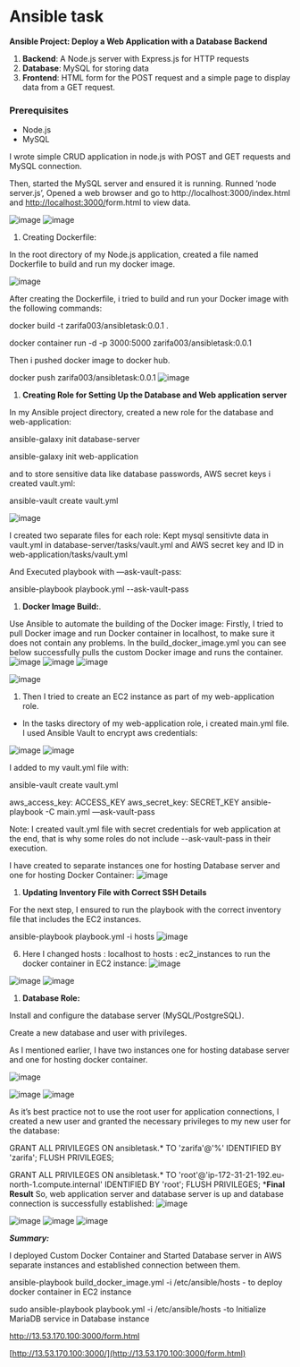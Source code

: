 # Ansible task

**Ansible Project: Deploy a Web Application with a Database Backend**

1. **Backend**: A Node.js server with Express.js for HTTP requests
2. **Database**: MySQL for storing data
3. **Frontend**: HTML form for the POST request and a simple page to display data from a GET request.

### **Prerequisites**

- Node.js
- MySQL

I wrote simple CRUD application in node.js with POST and GET requests and MySQL connection.

Then, started the MySQL server and ensured it is running. Runned ‘node server.js’, Opened a web browser and go to http://localhost:3000/index.html and [http://localhost:3000/](http://localhost:3000/index.html)form.html to view data.

![image](https://github.com/Zarifa003/AnsibleTask/assets/94198223/bcc0241a-cbc1-4b02-b895-04b351c510b6)
![image](https://github.com/Zarifa003/AnsibleTask/assets/94198223/faf933b2-b008-4b26-a1ab-52d59f9f07f7)



1. Creating Dockerfile:

In the root directory of my Node.js application, created a file named Dockerfile to build and run my docker image.

![image](https://github.com/Zarifa003/AnsibleTask/assets/94198223/edd069d0-ae14-405e-adba-249f2ae3d024)

After creating the Dockerfile, i tried to build and run your Docker image with the following commands:

docker build -t zarifa003/ansibletask:0.0.1 .

docker container run -d -p 3000:5000 zarifa003/ansibletask:0.0.1

Then i pushed docker image to docker hub.

docker push zarifa003/ansibletask:0.0.1
![image](https://github.com/Zarifa003/AnsibleTask/assets/94198223/9c114bf5-82da-49a6-b913-cd6cbc0c4241)


1. **Creating Role for Setting Up the Database and Web application server**

In my Ansible project directory, created a new role for the database and web-application:

ansible-galaxy init database-server

ansible-galaxy init web-application

and to store sensitive data like database passwords, AWS secret keys i created vault.yml:

ansible-vault create vault.yml

![image](https://github.com/Zarifa003/AnsibleTask/assets/94198223/ba4fe190-d798-4195-93cb-895d9a2c2aae)

 I created two separate files for each role: 
 Kept mysql sensitivte data in vault.yml in database-server/tasks/vault.yml
 and AWS secret key and ID in web-application/tasks/vault.yml

And Executed playbook with —ask-vault-pass:

ansible-playbook playbook.yml --ask-vault-pass

1. **Docker Image Build:**.

Use Ansible to automate the building of the Docker image:
Firstly, I tried to pull Docker image and run Docker container in localhost, to make sure it does not contain any problems. In the build_docker_image.yml you can see below successfully pulls the custom Docker image and runs the container. 
![image](https://github.com/Zarifa003/AnsibleTask/assets/94198223/db1f0aec-374e-45ab-bce9-12156b15be46)
![image](https://github.com/Zarifa003/AnsibleTask/assets/94198223/b38ffa88-f50f-437d-9575-e13ea81515be)
![image](https://github.com/Zarifa003/AnsibleTask/assets/94198223/24bc75ce-772f-4bdf-b3c7-d27b90daf81e)

![image](https://github.com/Zarifa003/AnsibleTask/assets/94198223/420152ae-97bf-4ccb-b995-7a40faf4efae)
1. Then I tried to create an EC2 instance as part of my web-application role. 
- In the tasks directory of my web-application role, i created main.yml file. I used Ansible Vault to encrypt aws credentials:

![image](https://github.com/Zarifa003/AnsibleTask/assets/94198223/2cb4348d-71a4-444b-ae2c-45f213104db7)
![image](https://github.com/Zarifa003/AnsibleTask/assets/94198223/89cea0a9-a085-491f-8e5e-06cd433212e7)


I added to my vault.yml file with:

ansible-vault create vault.yml

aws_access_key: ACCESS_KEY
aws_secret_key: SECRET_KEY
ansible-playbook -C main.yml —ask-vault-pass

Note: I created vault.yml file with secret credentials for web application at the end, that is why some roles do not include --ask-vault-pass in their execution.

I have created to separate instances one for hosting Database server and one for hosting Docker Container:
![image](https://github.com/Zarifa003/AnsibleTask/assets/94198223/dd4c1101-6e8c-4500-9f68-da5551f6e2de)


1. ****Updating Inventory File with Correct SSH Details****

For the next step, I ensured to run the playbook with the correct inventory file that includes the EC2 instances.

ansible-playbook playbook.yml -i hosts
![image](https://github.com/Zarifa003/AnsibleTask/assets/94198223/e18c1597-5ada-41e2-a269-c84f2dd2518e)

6. Here I changed hosts : localhost to hosts : ec2_instances to run the docker container in EC2 instance:
![image](https://github.com/Zarifa003/AnsibleTask/assets/94198223/72b07218-18d2-4908-a5f9-a91bfd632aed)

![image](https://github.com/Zarifa003/AnsibleTask/assets/94198223/d0189c08-fd55-4a69-822f-3d9d4b7f69b1)
![image](https://github.com/Zarifa003/AnsibleTask/assets/94198223/c0ee2b1b-0712-4740-a839-a84416361b41)

1. **Database Role:**

Install and configure the database server (MySQL/PostgreSQL).

Create a new database and user with privileges.

As I mentioned earlier, I have two instances one for hosting database server and one for hosting docker container.

![image](https://github.com/Zarifa003/AnsibleTask/assets/94198223/0a259a1f-436e-4762-9a5f-aef43efea5a1)

![image](https://github.com/Zarifa003/AnsibleTask/assets/94198223/729fbc16-882c-4238-8b3e-5ac5a8b42e94)
![image](https://github.com/Zarifa003/AnsibleTask/assets/94198223/b7c71120-07c9-4b75-af0c-5a0fbbf0c5d7)

As it’s best practice not to use the root user for application connections, I created a new user and granted the necessary privileges to my new user for the database:

GRANT ALL PRIVILEGES ON ansibletask.* TO 'zarifa'@'%' IDENTIFIED BY 'zarifa';
FLUSH PRIVILEGES;

GRANT ALL PRIVILEGES ON ansibletask.* TO 'root'@'ip-172-31-21-192.eu-north-1.compute.internal' IDENTIFIED BY 'root';
FLUSH PRIVILEGES;
 ***Final Result**
 So, web application server and database server is up and database connection is successfully established: 
![image](https://github.com/Zarifa003/AnsibleTask/assets/94198223/510f04e8-c0b6-4e28-b401-4fc1d02a1cc1)

![image](https://github.com/Zarifa003/AnsibleTask/assets/94198223/ed9b1c9a-59c1-4a87-ac3c-c089ae1f459f)
![image](https://github.com/Zarifa003/AnsibleTask/assets/94198223/5efa525c-e73d-4a8a-8e44-8346f5f16d37)
![image](https://github.com/Zarifa003/AnsibleTask/assets/94198223/c3960509-5624-4200-a2b6-26bdb3eca988)

***Summary:***

I deployed Custom Docker Container and Started Database server in AWS separate instances and established connection between them. 

ansible-playbook build_docker_image.yml -i /etc/ansible/hosts - to deploy docker container in EC2 instance

sudo ansible-playbook playbook.yml -i /etc/ansible/hosts -to Initialize MariaDB service in Database instance

http://13.53.170.100:3000/form.html

[http://13.53.170.100:3000/](http://13.53.170.100:3000/form.html)


